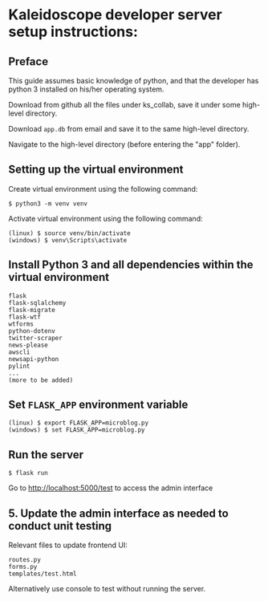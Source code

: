 # Kaleidoscope developer server setup instructions:

## Preface

This guide assumes basic knowledge of python, and that the developer has python 3 installed on his/her operating system.

Download from github all the files under ks_collab, save it under some high-level directory.

Download `app.db` from email and save it to the same high-level directory.

Navigate to the high-level directory (before entering the "app" folder).

## Setting up the virtual environment

Create virtual environment using the following command:
```
$ python3 -m venv venv
```

Activate virtual environment using the following command:
```
(linux) $ source venv/bin/activate
(windows) $ venv\Scripts\activate
```

## Install Python 3 and all dependencies within the virtual environment
```
flask
flask-sqlalchemy
flask-migrate
flask-wtf
wtforms
python-dotenv
twitter-scraper
news-please
awscli
newsapi-python
pylint
...
(more to be added)
```

## Set `FLASK_APP` environment variable
```
(linux) $ export FLASK_APP=microblog.py
(windows) $ set FLASK_APP=microblog.py
```

## Run the server
```
$ flask run
```
Go to [http://localhost:5000/test](http://localhost:5000/test) to access the admin interface

## 5. Update the admin interface as needed to conduct unit testing

Relevant files to update frontend UI:
```
routes.py
forms.py
templates/test.html
```

Alternatively use console to test without running the server.

